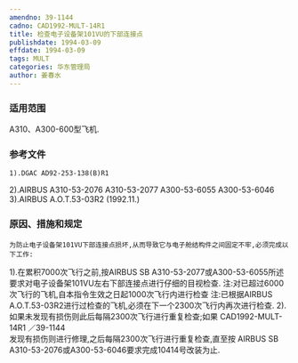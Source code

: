 ```yaml
---
amendno: 39-1144
cadno: CAD1992-MULT-14R1
title: 检查电子设备架101VU的下部连接点
publishdate: 1994-03-09
effdate: 1994-03-09
tags: MULT
categories: 华东管理局
author: 姜春水
---
```


### 适用范围 
A310、A300-600型飞机.

### 参考文件
    1).DGAC AD92-253-138(B)R1 
2).AIRBUS A310-53-2076 A310-53-2077 A300-53-6055 A300-53-6046 
    3).AIRBUS  A.O.T.53-03R2  (1992.11.) 

### 原因、措施和规定 
    为防止电子设备架101VU下部连接点损坏,从而导致它与电子舱结构件之间固定不牢,必须完成以下工作: 
1).在累积7000次飞行之前,按AIRBUS SB A310-53-2077或A300-53-6055所述要求对电子设备架101VU左右下部连接点进行仔细的目视检查. 
    注:对已超过6000次飞行的飞机,自本指令生效之日起1000次飞行内进行检查 注:已根据AIRBUS A.O.T.53-03R2进行过检查的飞机,必须在下一个2300次飞行内再次进行检查. 
    2).如果未发现有损伤则此后每隔2300次飞行进行重复检查;如果
       CAD1992-MULT-14R1   ／39-1144   
发现有损伤则进行修理,之后每隔2300次飞行进行重复检查,直至按 AIRBUS SB A310-53-2076或A300-53-6046要求完成10414号改装为止.

